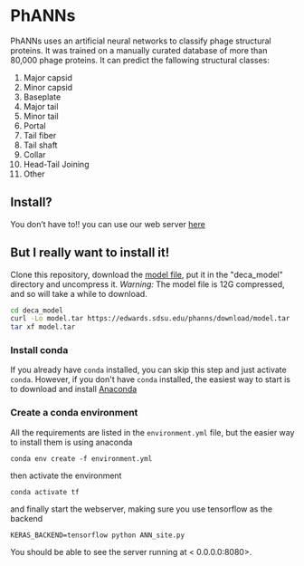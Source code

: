 # PhANNs
PhANNs uses an artificial neural networks to classify phage structural proteins. It was trained on a manually curated database of more than 80,000 phage proteins. It can predict the fallowing structural classes:

1. Major capsid
1. Minor capsid
1. Baseplate
1. Major tail
1. Minor tail
1. Portal
1. Tail fiber
1. Tail shaft
1. Collar
1. Head-Tail Joining
1. Other

## Install?

You don’t have to!! you can use our web server [here](https://edwards.sdsu.edu/phanns)

## But I really want to install it!

Clone this repository, download the [model file](https://edwards.sdsu.edu/phanns/download/model.tar), put it in the "deca\_model" directory and uncompress it. *Warning:* The model file is 12G compressed, and so will take a while to download. 

```bash
cd deca_model
curl -Lo model.tar https://edwards.sdsu.edu/phanns/download/model.tar
tar xf model.tar
```

### Install conda

If you already have `conda` installed, you can skip this step and just activate `conda`. However, if you don't have `conda` installed, the easiest way to start is to download and install [Anaconda](https://www.anaconda.com/distribution/)

### Create a conda environment

All the requirements are listed in the `environment.yml` file, but the easier way to install them is using anaconda

```
conda env create -f environment.yml
```

then activate the environment

```
conda activate tf
```

and finally start the webserver, making sure you use tensorflow as the backend

```
KERAS_BACKEND=tensorflow python ANN_site.py
```

You should be able to see the server running at < 0.0.0.0:8080>.
